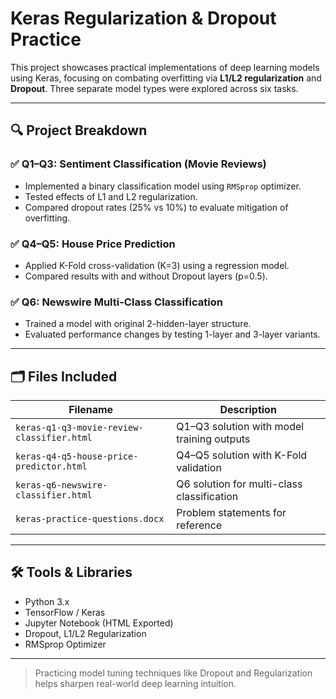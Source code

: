# Keras Regularization & Dropout Practice

This project showcases practical implementations of deep learning models using Keras, focusing on combating overfitting via **L1/L2 regularization** and **Dropout**. Three separate model types were explored across six tasks.

---

## 🔍 Project Breakdown

### ✅ Q1–Q3: Sentiment Classification (Movie Reviews)
- Implemented a binary classification model using `RMSprop` optimizer.
- Tested effects of L1 and L2 regularization.
- Compared dropout rates (25% vs 10%) to evaluate mitigation of overfitting.

### ✅ Q4–Q5: House Price Prediction
- Applied K-Fold cross-validation (K=3) using a regression model.
- Compared results with and without Dropout layers (p=0.5).

### ✅ Q6: Newswire Multi-Class Classification
- Trained a model with original 2-hidden-layer structure.
- Evaluated performance changes by testing 1-layer and 3-layer variants.

---

## 🗂 Files Included

| Filename                                           | Description                                 |
|----------------------------------------------------|---------------------------------------------|
| `keras-q1-q3-movie-review-classifier.html`         | Q1–Q3 solution with model training outputs  |
| `keras-q4-q5-house-price-predictor.html`           | Q4–Q5 solution with K-Fold validation       |
| `keras-q6-newswire-classifier.html`                | Q6 solution for multi-class classification |
| `keras-practice-questions.docx`                    | Problem statements for reference            |

---

## 🛠 Tools & Libraries

- Python 3.x  
- TensorFlow / Keras  
- Jupyter Notebook (HTML Exported)  
- Dropout, L1/L2 Regularization  
- RMSprop Optimizer

---

> Practicing model tuning techniques like Dropout and Regularization helps sharpen real-world deep learning intuition.
